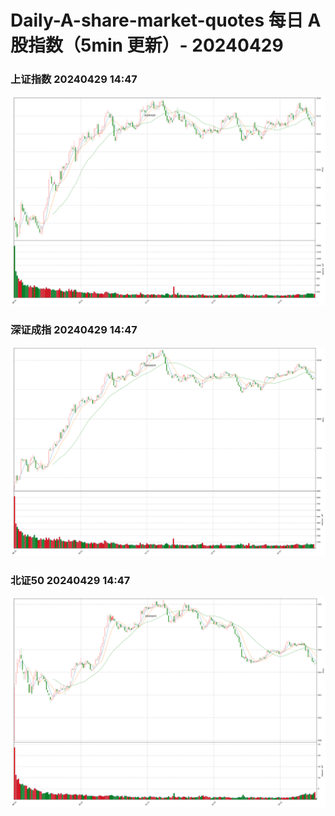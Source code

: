 
# Daily-A-share-market-quotes 每日 A 股指数（5min 更新）- 20240429

### 上证指数 20240429 14:47
![](./fig/2024/4/20240429-sh000001.png)

### 深证成指 20240429 14:47
![](./fig/2024/4/20240429-sz399001.png)

### 北证50 20240429 14:47
![](./fig/2024/4/20240429-bj899050.png)
